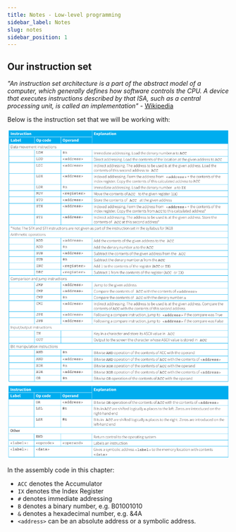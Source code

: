 ```yaml
---
title: Notes - Low-level programming
sidebar_label: Notes
slug: notes
sidebar_position: 1
---
```


## Our instruction set

*"An instruction set architecture is a part of the abstract model of a computer, which generally defines how software controls the CPU. A device that executes instructions described by that ISA, such as a central processing unit, is called an implementation"* - [Wikipedia](https://en.wikipedia.org/wiki/Instruction_set_architecture)

Below is the instruction set that we will be working with:

![alt text](images/image.png)
![alt text](images/image-1.png)

In the assembly code in this chapter:
- `ACC` denotes the Accumulator
- `IX` denotes the Index Register
- `#` denotes immediate addressing
- `B` denotes a binary number, e.g. B01001010
- `&` denotes a hexadecimal number, e.g. &4A
- `<address>` can be an absolute address or a symbolic address.
